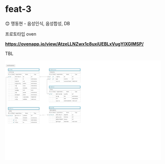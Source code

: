 # feat-3
😊 맹동현 - 음성인식, 음성합성, DB

프로토타입 oven

**https://ovenapp.io/view/AtzeLLNZwx1c8uxiUEBLxVugYIXGIMSP/**

TBL

![](./img/userTBL4.png)

